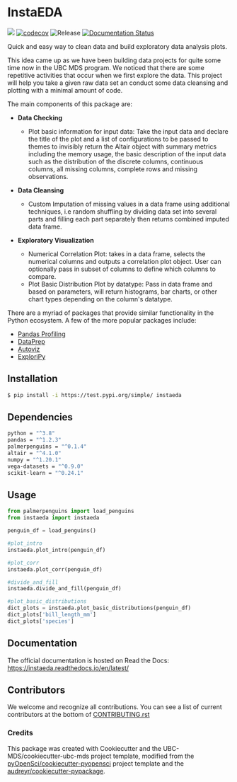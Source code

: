 # InstaEDA 

![](https://github.com/UBC-MDS/instaeda_py/workflows/build/badge.svg) [![codecov](https://codecov.io/gh/UBC-MDS/instaeda_py/branch/main/graph/badge.svg)](https://codecov.io/gh/UBC-MDS/instaeda_py) ![Release](https://github.com/UBC-MDS/instaeda_py/workflows/Release/badge.svg) [![Documentation Status](https://readthedocs.org/projects/instaeda/badge/?version=latest)](https://instaeda.readthedocs.io/en/latest/?badge=latest)

Quick and easy way to clean data and build exploratory data analysis plots.

This idea came up as we have been building data projects for quite some time now in the UBC MDS program. We noticed that there are some repetitive activities that occur when we first explore the data. This project will help you take a given raw data set an conduct some data cleansing and plotting with a minimal amount of code.

The main components of this package are:

- **Data Checking**
  - Plot basic information for input data: Take the input data and declare the title of the plot and a list of configurations to be passed to themes to invisibly return the Altair object with summary metrics including the memory usage, the basic description of the input data such as the distribution of the discrete columns, continuous columns, all missing columns, complete rows and missing observations. 
  
- **Data Cleansing**
  - Custom Imputation of missing values in a data frame using additional techniques, i.e random shuffling by dividing data set into several parts and filling each part separately then returns combined imputed data frame.

- **Exploratory Visualization**
  - Numerical Correlation Plot: takes in a data frame, selects the numerical columns and outputs a correlation plot object. User can optionally pass in subset of columns to define which columns to compare.
  - Plot Basic Distribution Plot by datatype: Pass in data frame and based on parameters, will return histograms, bar charts, or other chart types depending on the column's datatype.

There are a myriad of packages that provide similar functionality in the Python ecosystem. A few of the more popular packages include:

- [Pandas Profiling](https://github.com/pandas-profiling/pandas-profiling)
- [DataPrep](https://docs.dataprep.ai/index.html)
- [Autoviz](https://pypi.org/project/autoviz/)
- [ExploriPy](https://pypi.org/project/ExploriPy/)

## Installation

```bash
$ pip install -i https://test.pypi.org/simple/ instaeda
```


## Dependencies

```bash
python = "^3.8"
pandas = "^1.2.3"
palmerpenguins = "^0.1.4"
altair = "^4.1.0"
numpy = "^1.20.1"
vega-datasets = "^0.9.0"
scikit-learn = "^0.24.1"
```

## Usage

```python
from palmerpenguins import load_penguins
from instaeda import instaeda

penguin_df = load_penguins()

#plot_intro
instaeda.plot_intro(penguin_df)

#plot_corr
instaeda.plot_corr(penguin_df)

#divide_and_fill
instaeda.divide_and_fill(penguin_df)

#plot_basic_distributions
dict_plots = instaeda.plot_basic_distributions(penguin_df)
dict_plots['bill_length_mm']   
dict_plots['species']
```

## Documentation

The official documentation is hosted on Read the Docs: https://instaeda.readthedocs.io/en/latest/

## Contributors

We welcome and recognize all contributions. You can see a list of current contributors at the bottom of [CONTRIBUTING.rst](https://github.com/UBC-MDS/instaeda_py/blob/main/CONTRIBUTING.rst)

### Credits

This package was created with Cookiecutter and the UBC-MDS/cookiecutter-ubc-mds project template, modified from the [pyOpenSci/cookiecutter-pyopensci](https://github.com/pyOpenSci/cookiecutter-pyopensci) project template and the [audreyr/cookiecutter-pypackage](https://github.com/audreyr/cookiecutter-pypackage).
